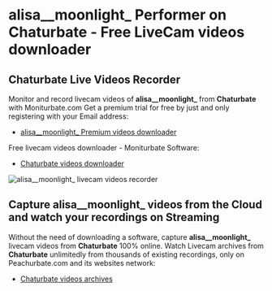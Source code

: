 # alisa__moonlight_ Performer on Chaturbate - Free LiveCam videos downloader

## Chaturbate Live Videos Recorder

Monitor and record livecam videos of **alisa__moonlight_** from **Chaturbate** with Moniturbate.com
Get a premium trial for free by just and only registering with your Email address:
* [alisa__moonlight_ Premium videos downloader](https://moniturbate.com/request-demo-licence-key.html)

Free livecam videos downloader - Moniturbate Software:
* [Chaturbate videos downloader](https://moniturbate.com/moniturbate-download-software.html)

![alisa__moonlight_ livecam videos recorder](https://peachurnet.com/templates/moniturbate-software.png)


## Capture alisa__moonlight_ videos from the Cloud and watch your recordings on Streaming

Without the need of downloading a software, capture **alisa__moonlight_** livecam videos from **Chaturbate** 100% online.
Watch Livecam archives from **Chaturbate** unlimitedly from thousands of existing recordings, only on Peachurbate.com and its websites network:
* [Chaturbate videos archives](https://peachurnet.com/)